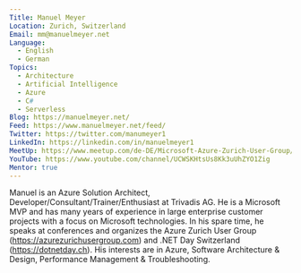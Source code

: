 ```yaml
---
Title: Manuel Meyer
Location: Zurich, Switzerland
Email: mm@manuelmeyer.net
Language:
  - English
  - German
Topics:
  - Architecture
  - Artificial Intelligence
  - Azure
  - C#
  - Serverless
Blog: https://manuelmeyer.net/
Feed: https://www.manuelmeyer.net/feed/
Twitter: https://twitter.com/manumeyer1
LinkedIn: https://linkedin.com/in/manuelmeyer1
MeetUp: https://www.meetup.com/de-DE/Microsoft-Azure-Zurich-User-Group/
YouTube: https://www.youtube.com/channel/UCWSKHtsUs8Kk3uUhZYO1Zig
Mentor: true
---
```

Manuel is an Azure Solution Architect, Developer/Consultant/Trainer/Enthusiast at Trivadis AG. He is a Microsoft MVP and has many years of experience in large enterprise customer projects with a focus on Microsoft technologies. In his spare time, he speaks at conferences and organizes the Azure Zurich User Group (https://azurezurichusergroup.com) and .NET Day Switzerland (https://dotnetday.ch). His interests are in Azure, Software Architecture & Design, Performance Management & Troubleshooting.


